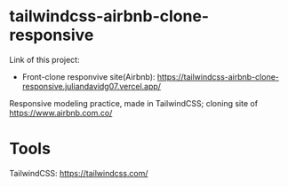 # tailwindcss-airbnb-clone-responsive
Link of this project:
- Front-clone responvive site(Airbnb): https://tailwindcss-airbnb-clone-responsive.juliandavidg07.vercel.app/

Responsive modeling practice, made in TailwindCSS; cloning site of https://www.airbnb.com.co/

# Tools

TailwindCSS: https://tailwindcss.com/
